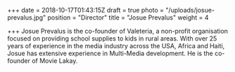 +++
date = 2018-10-17T01:43:15Z
draft = true
photo = "/uploads/josue-prevalus.jpg"
position = "Director"
title = "Josue Prevalus"
weight = 4

+++
Josue Prevalus is the co-founder of Valeteria, a non-profit organisation focused on providing school supplies to kids in rural areas. With over 25 years of experience in the media industry across the  USA, Africa and Haiti, Josue has extensive experience in Multi-Media development.  He is the co-founder of Movie Lakay.